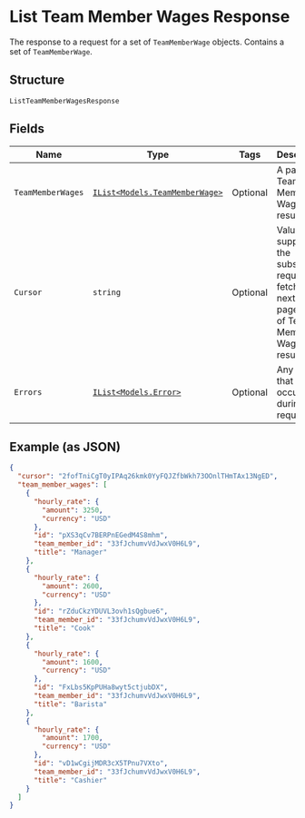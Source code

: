 
# List Team Member Wages Response

The response to a request for a set of `TeamMemberWage` objects. Contains
a set of `TeamMemberWage`.

## Structure

`ListTeamMemberWagesResponse`

## Fields

| Name | Type | Tags | Description |
|  --- | --- | --- | --- |
| `TeamMemberWages` | [`IList<Models.TeamMemberWage>`](/doc/models/team-member-wage.md) | Optional | A page of Team Member Wage results. |
| `Cursor` | `string` | Optional | Value supplied in the subsequent request to fetch the next next page<br>of Team Member Wage results. |
| `Errors` | [`IList<Models.Error>`](/doc/models/error.md) | Optional | Any errors that occurred during the request. |

## Example (as JSON)

```json
{
  "cursor": "2fofTniCgT0yIPAq26kmk0YyFQJZfbWkh73OOnlTHmTAx13NgED",
  "team_member_wages": [
    {
      "hourly_rate": {
        "amount": 3250,
        "currency": "USD"
      },
      "id": "pXS3qCv7BERPnEGedM4S8mhm",
      "team_member_id": "33fJchumvVdJwxV0H6L9",
      "title": "Manager"
    },
    {
      "hourly_rate": {
        "amount": 2600,
        "currency": "USD"
      },
      "id": "rZduCkzYDUVL3ovh1sQgbue6",
      "team_member_id": "33fJchumvVdJwxV0H6L9",
      "title": "Cook"
    },
    {
      "hourly_rate": {
        "amount": 1600,
        "currency": "USD"
      },
      "id": "FxLbs5KpPUHa8wyt5ctjubDX",
      "team_member_id": "33fJchumvVdJwxV0H6L9",
      "title": "Barista"
    },
    {
      "hourly_rate": {
        "amount": 1700,
        "currency": "USD"
      },
      "id": "vD1wCgijMDR3cX5TPnu7VXto",
      "team_member_id": "33fJchumvVdJwxV0H6L9",
      "title": "Cashier"
    }
  ]
}
```

